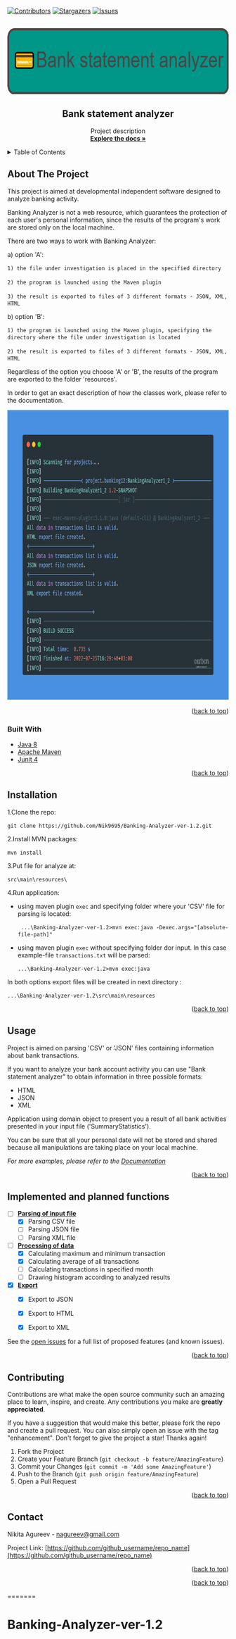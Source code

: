 <div id="top"></div>

[![Contributors][contributors-shield]][contributors-url]
[![Stargazers][stars-shield]][stars-url]
[![Issues][issues-shield]][issues-url]



<!-- PROJECT LOGO -->
<br />
<div align="center">
    <img src="src/images/logo.png" alt="Logo" width="650" height="150">

<h2 align="center">Bank statement analyzer</h2>

  <p align="center">
    Project description
    <br/>
    <a href="https://github.com/github_username/repo_name"><strong>Explore the docs »</strong></a>
  </p>
</div>



<!-- TABLE OF CONTENTS -->
<details>
  <summary>Table of Contents</summary>
  <ol>
    <li>
      <a href="#about-the-project">About The Project</a>
      <ul>
        <li><a href="#built-with">Built With</a></li>
      </ul>
    </li>
    <li><a href="#installation">Installation</a></li>
    <li><a href="#usage">Usage</a></li>
    <li><a href="#implemented-and-planned-functions">Implemented and planned functions</a></li>
    <li><a href="#contributing">Contributing</a></li>
    <li><a href="#contact">Contact</a></li>
  </ol>
</details>



<!-- ABOUT THE PROJECT -->
## About The Project
This project is aimed at developmental independent software designed to analyze banking activity.

Banking Analyzer is not a web resource, which guarantees the protection of each user's personal information, since the results of the program's work are stored only on the local machine.

There are two ways to work with Banking Analyzer:

a) option 'A':

	1) the file under investigation is placed in the specified directory

	2) the program is launched using the Maven plugin

	3) the result is exported to files of 3 different formats - JSON, XML, HTML

b) option 'B':

	1) the program is launched using the Maven plugin, specifying the directory where the file under investigation is located

	2) the result is exported to files of 3 different formats - JSON, XML, HTML

Regardless of the option you choose 'A' or 'B', the results of the program are exported to the folder 'resources'.

In order to get an exact description of how the classes work, please refer to the documentation.
<div align="center">
    <img src="src/images/carbon.png" alt="Logo" width="814" height="658">
</div>

<p align="right">(<a href="#top">back to top</a>)</p>



### Built With

* [Java 8](https://www.oracle.com/java/technologies/java8.html)
* [Apache Maven](https://maven.apache.org/)
* [Junit 4](https://junit.org/junit4/)

<p align="right">(<a href="#top">back to top</a>)</p>


## Installation

1.Clone the repo:
   ```shell
   git clone https://github.com/Nik9695/Banking-Analyzer-ver-1.2.git
   ```
2.Install MVN packages:
   ```shell
   mvn install
   ```
3.Put file for analyze at:
   ```
   src\main\resources\
   ```
4.Run application:
- using maven plugin `exec` and specifying folder where your 'CSV' file for parsing is located:
   ```shell
    ...\Banking-Analyzer-ver-1.2>mvn exec:java -Dexec.args="[absolute-file-path]"
   ```
- using maven plugin `exec` without specifying folder dor input. In this case example-file `transactions.txt` will be parsed:
  ```shell
  ...\Banking-Analyzer-ver-1.2>mvn exec:java 
  ```

In both options export files will be created in next directory :
```shell
...\Banking-Analyzer-ver-1.2\src\main\resources
```

<p align="right">(<a href="#top">back to top</a>)</p>



<!-- USAGE EXAMPLES -->
## Usage

Project is aimed on parsing 'CSV' or 'JSON' files containing information about bank transactions. 

If you want to analyze your bank account activity you can use "Bank statement analyzer" to obtain information in three possible formats:

* HTML
* JSON
* XML

Application using domain object to present you a result of all bank activities presented in your input file ('SummaryStatistics').


You can be sure that all your personal date will not be stored and shared because all manipulations are taking place on your local machine.


_For more examples, please refer to the [Documentation](https://example.com)_

<p align="right">(<a href="#top">back to top</a>)</p>



<!-- Functions -->
## Implemented and planned functions  
- [ ] <b><u>Parsing of input file</u></b>
  - [x] Parsing CSV file
  - [ ] Parsing JSON file
  - [ ] Parsing XML file
- [ ] <b><u>Processing of data</u></b> 
  - [x] Calculating maximum and minimum transaction
  - [x] Calculating average of all transactions
  - [ ] Calculating transactions in specified month
  - [ ] Drawing histogram according to analyzed results
- [x] <b><u>Export</u></b>
  - [x] Export to JSON
  - [x] Export to HTML
  - [x] Export to XML


See the [open issues](https://github.com/github_username/repo_name/issues) for a full list of proposed features (and known issues).

<p align="right">(<a href="#top">back to top</a>)</p>



<!-- CONTRIBUTING -->
## Contributing

Contributions are what make the open source community such an amazing place to learn, inspire, and create. Any contributions you make are **greatly appreciated**.

If you have a suggestion that would make this better, please fork the repo and create a pull request. You can also simply open an issue with the tag "enhancement".
Don't forget to give the project a star! Thanks again!

1. Fork the Project
2. Create your Feature Branch (`git checkout -b feature/AmazingFeature`)
3. Commit your Changes (`git commit -m 'Add some AmazingFeature'`)
4. Push to the Branch (`git push origin feature/AmazingFeature`)
5. Open a Pull Request

<p align="right">(<a href="#top">back to top</a>)</p>


<!-- CONTACT -->
## Contact

Nikita Agureev - nagureev@gmail.com

Project Link: [https://github.com/github_username/repo_name](https://github.com/github_username/repo_name)

<p align="right">(<a href="#top">back to top</a>)</p>


<p align="right">(<a href="#top">back to top</a>)</p>



<!-- MARKDOWN LINKS & IMAGES -->
<!-- https://www.markdownguide.org/basic-syntax/#reference-style-links -->

[contributors-shield]: https://img.shields.io/github/contributors/Nik9695/Banking-Analyzer-ver-1.2.svg?style=for-the-badge
[contributors-url]: https://github.com/Nik9695/Banking-Analyzer-ver-1.2/graphs/contributors

[stars-shield]: https://img.shields.io/github/stars/Nik9695/Banking-Analyzer-ver-1.2.svg?style=for-the-badge
[stars-url]: https://github.com/Nik9695/Banking-Analyzer-ver-1.2/stargazers

[issues-shield]: https://img.shields.io/github/issues/Nik9695/Banking-Analyzer-ver-1.2.svg?style=for-the-badge
[issues-url]: https://github.com/Nik9695/Banking-Analyzer-ver-1.2/issues

=======
# Banking-Analyzer-ver-1.2
